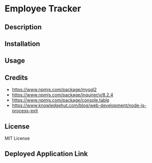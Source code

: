 # Employee Tracker

## Description

<!-- Provide a short description explaining the what, why, and how of your project. Use the following questions as a guide:

- What was your motivation?
- Why did you build this project? (Note: the answer is not "Because it was a homework assignment.")
- What problem does it solve?
- What did you learn? -->

## Installation

<!-- What are the steps required to install your project? Provide a step-by-step description of how to get the development environment running. -->

## Usage

<!-- Provide instructions and examples for use. Include screenshots as needed.

To add a screenshot, create an `assets/images` folder in your repository and upload your screenshot to it. Then, using the relative filepath, add it to your README using the following syntax:

    ```md
    ![alt text](assets/images/screenshot.png)
    ``` -->

## Credits
- https://www.npmjs.com/package/mysql2
- https://www.npmjs.com/package/inquirer/v/8.2.4
- https://www.npmjs.com/package/console.table
- https://www.knowledgehut.com/blog/web-development/node-js-process-exit


## License

MIT License

## Deployed Application Link
<!-- 
Paste your deployed application link here. -->
